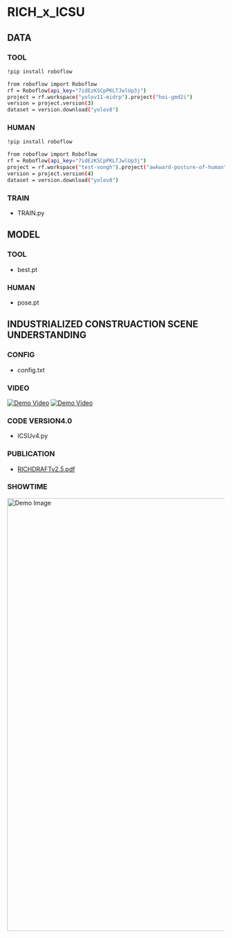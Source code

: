 # RICH_x_ICSU

## DATA

### TOOL

```bash
!pip install roboflow

from roboflow import Roboflow
rf = Roboflow(api_key="7idEzKSCpPKLTJwlUp3j")
project = rf.workspace("yolov11-midrp").project("hoi-gmd2i")
version = project.version(3)
dataset = version.download("yolov8")
```

### HUMAN

```bash
!pip install roboflow

from roboflow import Roboflow
rf = Roboflow(api_key="7idEzKSCpPKLTJwlUp3j")
project = rf.workspace("test-vongh").project("awkward-posture-of-human")
version = project.version(4)
dataset = version.download("yolov8")
```

### TRAIN
- TRAIN.py

## MODEL

### TOOL
- best.pt

### HUMAN
- pose.pt

## INDUSTRIALIZED CONSTRUACTION SCENE UNDERSTANDING

### CONFIG
- config.txt

### VIDEO
[![Demo Video](https://img.youtube.com/vi/blKOrb_HNVc/0.jpg)](https://www.youtube.com/watch?v=blKOrb_HNVc)
[![Demo Video](https://img.youtube.com/vi/HnkFMYtl7_g/0.jpg)](https://www.youtube.com/watch?v=HnkFMYtl7_g)

### CODE VERSION4.0
- ICSUv4.py

### PUBLICATION
- [RICHDRAFTv2.5.pdf](https://www.overleaf.com/project/676251175b52cb44758793fb)

### SHOWTIME
<a href="https://uflorida-my.sharepoint.com/:v:/g/personal/xulinfeng_ufl_edu/EXCJN0Z2U2FMrkVhWOUK7gIBUbDMBDlSAA6CUmPX7Kaq-A?nav=eyJyZWZlcnJhbEluZm8iOnsicmVmZXJyYWxBcHAiOiJPbmVEcml2ZUZvckJ1c2luZXNzIiwicmVmZXJyYWxBcHBQbGF0Zm9ybSI6IldlYiIsInJlZmVycmFsTW9kZSI6InZpZXciLCJyZWZlcnJhbFZpZXciOiJNeUZpbGVzTGlua0NvcHkifX0&e=Z5s1h8">
  <img src="https://github.com/user-attachments/assets/79a8c0eb-3c47-43e0-8cb3-8e76d581763f" alt="Demo Image" style="width:1000px;">
</a>

